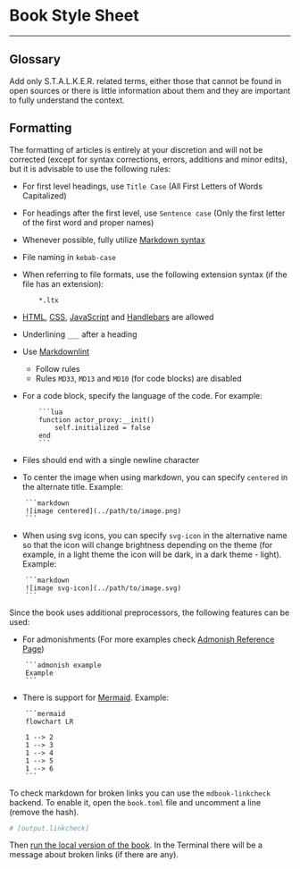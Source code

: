 # Book Style Sheet

___

## Glossary

Add only S.T.A.L.K.E.R. related terms, either those that cannot be found in open sources or there is little information about them and they are important to fully understand the context.

## Formatting

The formatting of articles is entirely at your discretion and will not be corrected (except for syntax corrections, errors, additions and minor edits), but it is advisable to use the following rules:

- For first level headings, use `Title Case` (All First Letters of Words Capitalized)
- For headings after the first level, use `Sentence case` (Only the first letter of the first word and proper names)
- Whenever possible, fully utilize [Markdown syntax](https://rust-lang.github.io/mdBook/format/markdown.html)
- File naming in `kebab-case`
- When referring to file formats, use the following extension syntax (if the file has an extension):

    ```admonish example
        *.ltx
    ```

- [HTML](https://en.wikipedia.org/wiki/HTML), [CSS](https://en.wikipedia.org/wiki/CSS), [JavaScript](https://en.wikipedia.org/wiki/JavaScript) and [Handlebars](https://handlebarsjs.com/) are allowed
- Underlining `___` after a heading
- Use [Markdownlint](https://marketplace.visualstudio.com/items?itemName=DavidAnson.vscode-markdownlint)
  - Follow rules
  - Rules `MD33`, `MD13` and `MD10` (for code blocks) are disabled
- For a code block, specify the language of the code. For example:

    ```admonish example
        ```lua
        function actor_proxy:__init()
	        self.initialized = false
        end
        ```
    ```

- Files should end with a single newline character

- To center the image when using markdown, you can specify `centered` in the alternate title. Example:

```admonish example
    ```markdown
    ![image centered](../path/to/image.png)
    ```
```

- When using svg icons, you can specify `svg-icon` in the alternative name so that the icon will change brightness depending on the theme (for example, in a light theme the icon will be dark, in a dark theme - light). Example:

```admonish example
    ```markdown
    ![image svg-icon](../path/to/image.svg)
    ```
```

Since the book uses additional preprocessors, the following features can be used:

- For admonishments (For more examples check [Admonish Reference Page](https://tommilligan.github.io/mdbook-admonish/reference.html))

```admonish example
    ```admonish example
    Example
    ```
```

- There is support for [Mermaid](https://mermaid.js.org/). Example:

```admonish example
    ```mermaid
    flowchart LR

    1 --> 2
    1 --> 3
    1 --> 4
    1 --> 5
    1 --> 6
    ```
```

To check markdown for broken links you can use the `mdbook-linkcheck` backend. To enable it, open the `book.toml` file and uncomment a line (remove the hash).

```toml
# [output.linkcheck]
```

Then [run the local version of the book](contributing.md#running-local-copy). In the Terminal there will be a message about broken links (if there are any).
